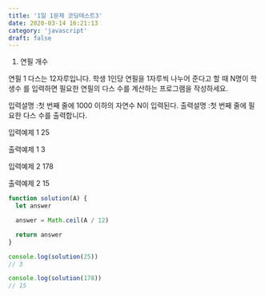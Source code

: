 ```yaml
---
title: '1일 1문제 코딩테스트3'
date: 2020-03-14 16:21:13
category: 'javascript'
draft: false
---
```


1. 연필 개수

연필 1 다스는 12자루입니다. 학생 1인당 연필을 1자루씩 나누어 준다고 할 때 N명이 학생수
를 입력하면 필요한 연필의 다스 수를 계산하는 프로그램을 작성하세요.

입력설명 :첫 번째 줄에 1000 이하의 자연수 N이 입력된다.
출력설명 :첫 번째 줄에 필요한 다스 수를 출력합니다.

입력예제 1
25

출력예제 1
3

입력예제 2
178

출력예제 2
15

```js
function solution(A) {
  let answer

  answer = Math.ceil(A / 12)

  return answer
}

console.log(solution(25))
// 3

console.log(solution(178))
// 15
```
